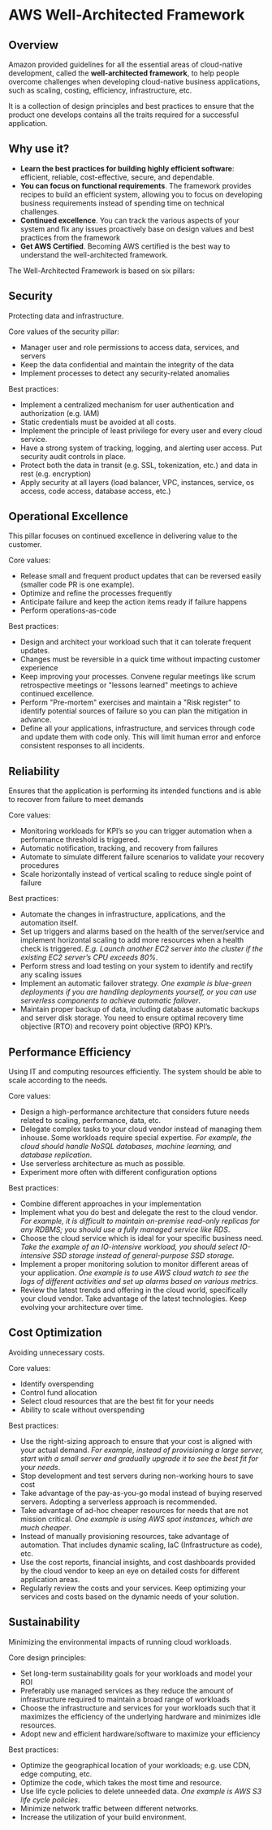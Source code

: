 # AWS Well-Architected Framework

## Overview

Amazon provided guidelines for all the essential areas of cloud-native development, called the **well-architected framework**, to help people overcome challenges when developing cloud-native business applications, such as scaling, costing, efficiency, infrastructure, etc.

It is a collection of design principles and best practices to ensure that the product one develops contains all the traits required for a successful application.


## Why use it?

- **Learn the best practices for building highly efficient software**: efficient, reliable, cost-effective, secure, and dependable.
- **You can focus on functional requirements**. The framework provides recipes to build an efficient system, allowing you to focus on developing business requirements instead of spending time on technical challenges.
- **Continued excellence**. You can track the various aspects of your system and fix any issues proactively base on design values and best practices from the framework
- **Get AWS Certified**. Becoming AWS certified is the best way to understand the well-architected framework.


The Well-Architected Framework is based on six pillars:

## Security

Protecting data and infrastructure.

Core values of the security pillar:
- Manager user and role permissions to access data, services, and servers
- Keep the data confidential and maintain the integrity of the data
- Implement processes to detect any security-related anomalies

Best practices:
- Implement a centralized mechanism for user authentication and authorization (e.g. IAM)
- Static credentials must be avoided at all costs.
- Implement the principle of least privilege for every user and every cloud service.
- Have a strong system of tracking, logging, and alerting user access. Put security audit controls in place.
- Protect both the data in transit (e.g. SSL, tokenization, etc.) and data in rest (e.g. encryption)
- Apply security at all layers (load balancer, VPC, instances, service, os access, code access, database access, etc.)


## Operational Excellence

This pillar focuses on continued excellence in delivering value to the customer.

Core values:
- Release small and frequent product updates that can be reversed easily (smaller code PR is one example).
- Optimize and refine the processes frequently
- Anticipate failure and keep the action items ready if failure happens
- Perform operations-as-code

Best practices:
- Design and architect your workload such that it can tolerate frequent updates.
- Changes must be reversible in a quick time without impacting customer experience
- Keep improving your processes. Convene regular meetings like scrum retrospective meetings or "lessons learned" meetings to achieve continued excellence.
- Perform "Pre-mortem" exercises and maintain a "Risk register" to identify potential sources of failure so you can plan the mitigation in advance.
- Define all your applications, infrastructure, and services through code and update them with code only. This will limit human error and enforce consistent responses to all incidents.


## Reliability

Ensures that the application is performing its intended functions and is able to recover from failure to meet demands

Core values:
- Monitoring workloads for KPI’s so you can trigger automation when a performance threshold is triggered.
- Automatic notification, tracking, and recovery from failures
- Automate to simulate different failure scenarios to validate your recovery procedures
- Scale horizontally instead of vertical scaling to reduce single point of failure

Best practices:
- Automate the changes in infrastructure, applications, and the automation itself.
- Set up triggers and alarms based on the health of the server/service and implement horizontal scaling to add more resources when a health check is triggered. *E.g. Launch another EC2 server into the cluster if the existing EC2 server’s CPU exceeds 80%*.
- Perform stress and load testing on your system to identify and rectify any scaling issues
- Implement an automatic failover strategy. *One example is blue-green deployments if you are handling deployments yourself, or you can use serverless components to achieve automatic failover*.
- Maintain proper backup of data, including database automatic backups and server disk storage. You need to ensure optimal recovery time objective (RTO) and recovery point objective (RPO) KPI’s.


## Performance Efficiency

Using IT and computing resources efficiently. The system should be able to scale according to the needs.

Core values:
- Design a high-performance architecture that considers future needs related to scaling, performance, data, etc.
- Delegate complex tasks to your cloud vendor instead of managing them inhouse. Some workloads require special expertise. *For example, the cloud should handle NoSQL databases, machine learning, and database replication*.
- Use serverless architecture as much as possible.
- Experiment more often with different configuration options

Best practices:
- Combine different approaches in your implementation
- Implement what you do best and delegate the rest to the cloud vendor. *For example, it is difficult to maintain on-premise read-only replicas for any RDBMS; you should use a fully managed service like RDS*.
- Choose the cloud service which is ideal for your specific business need. *Take the example of an IO-intensive workload, you should select IO-intensive SSD storage instead of general-purpose SSD storage.*
- Implement a proper monitoring solution to monitor different areas of your application. *One example is to use AWS cloud watch to see the logs of different activities and set up alarms based on various metrics*.
- Review the latest trends and offering in the cloud world, specifically your cloud vendor. Take advantage of the latest technologies. Keep evolving your architecture over time.


## Cost Optimization

Avoiding unnecessary costs.

Core values:
- Identify overspending
- Control fund allocation
- Select cloud resources that are the best fit for your needs
- Ability to scale without overspending

Best practices:
- Use the right-sizing approach to ensure that your cost is aligned with your actual demand. *For example, instead of provisioning a large server, start with a small server and gradually upgrade it to see the best fit for your needs*.
- Stop development and test servers during non-working hours to save cost
- Take advantage of the pay-as-you-go modal instead of buying reserved servers. Adopting a serverless approach is recommended.
- Take advantage of ad-hoc cheaper resources for needs that are not mission critical. *One example is using AWS spot instances, which are much cheaper*.
- Instead of manually provisioning resources, take advantage of automation. That includes dynamic scaling, IaC (Infrastructure as code), etc.
- Use the cost reports, financial insights, and cost dashboards provided by the cloud vendor to keep an eye on detailed costs for different application areas.
- Regularly review the costs and your services. Keep optimizing your services and costs based on the dynamic needs of your solution.


## Sustainability

Minimizing the environmental impacts of running cloud workloads.

Core design principles:
- Set long-term sustainability goals for your workloads and model your ROI
- Preferably use managed services as they reduce the amount of infrastructure required to maintain a broad range of workloads
- Choose the infrastructure and services for your workloads such that it maximizes the efficiency of the underlying hardware and minimizes idle resources.
- Adopt new and efficient hardware/software to maximize your efficiency

Best practices:
- Optimize the geographical location of your workloads; e.g. use CDN, edge computing, etc.
- Optimize the code, which takes the most time and resource.
- Use life cycle policies to delete unneeded data. *One example is AWS S3 life cycle policies*.
- Minimize network traffic between different networks.
- Increase the utilization of your build environment.